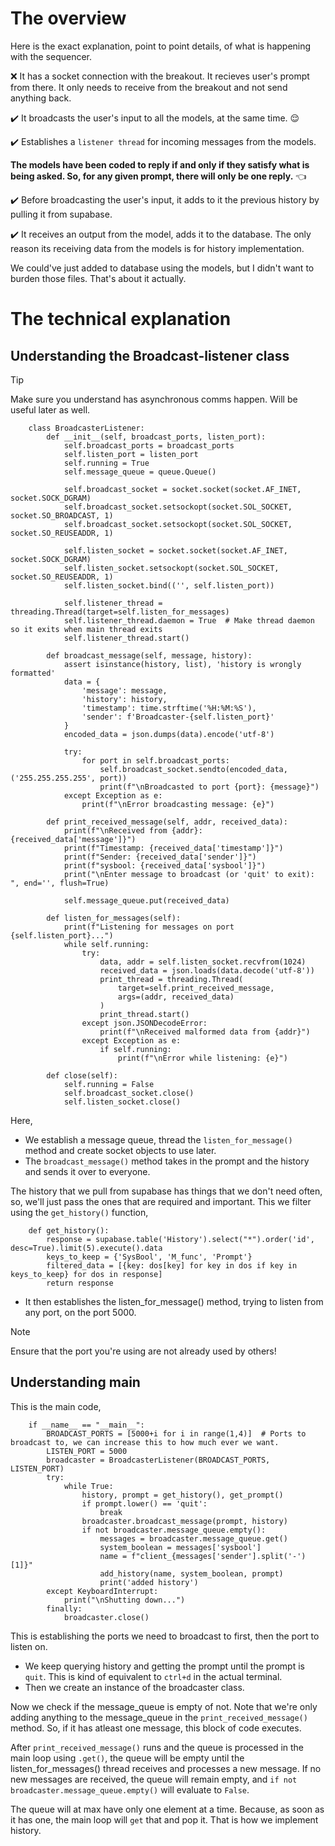 # The overview

Here is the exact explanation, point to point details, of what is happening with the sequencer.

:x: It has a socket connection with the breakout. It recieves user's prompt from there. It only needs to receive from the breakout and not send anything back.

:heavy_check_mark:  It broadcasts the user's input to all the models, at the same time. :relieved:

:heavy_check_mark:  Establishes a `listener thread` for incoming messages from the models.

**The models have been coded to reply if and only if they satisfy what is being asked. So, for any given prompt, there will only be one reply.** :point_left:

:heavy_check_mark: Before broadcasting the user's input, it adds to it the previous history by pulling it from supabase.

:heavy_check_mark: It receives an output from the model, adds it to the database. The only reason its receiving data from the models is for history implementation.

We could've just added to database using the models, but I didn't want to burden those files. That's about it actually.

# The technical explanation

## Understanding the Broadcast-listener class

> [!Tip]
> Make sure you understand has asynchronous comms happen. Will be useful later as well.

		class BroadcasterListener:
		    def __init__(self, broadcast_ports, listen_port):
		        self.broadcast_ports = broadcast_ports
		        self.listen_port = listen_port
		        self.running = True
		        self.message_queue = queue.Queue()
		        
		        self.broadcast_socket = socket.socket(socket.AF_INET, socket.SOCK_DGRAM)
		        self.broadcast_socket.setsockopt(socket.SOL_SOCKET, socket.SO_BROADCAST, 1)
		        self.broadcast_socket.setsockopt(socket.SOL_SOCKET, socket.SO_REUSEADDR, 1)
		        
		        self.listen_socket = socket.socket(socket.AF_INET, socket.SOCK_DGRAM)
		        self.listen_socket.setsockopt(socket.SOL_SOCKET, socket.SO_REUSEADDR, 1)
		        self.listen_socket.bind(('', self.listen_port))
		   
		        self.listener_thread = threading.Thread(target=self.listen_for_messages)
		        self.listener_thread.daemon = True  # Make thread daemon so it exits when main thread exits
		        self.listener_thread.start()
		    
		    def broadcast_message(self, message, history):     
		        assert isinstance(history, list), 'history is wrongly formatted'
		        data = {
		            'message': message,
		            'history': history,
		            'timestamp': time.strftime('%H:%M:%S'),
		            'sender': f'Broadcaster-{self.listen_port}'
		        }
		        encoded_data = json.dumps(data).encode('utf-8')
		        
		        try:
		            for port in self.broadcast_ports:
		                self.broadcast_socket.sendto(encoded_data, ('255.255.255.255', port))
		                print(f"\nBroadcasted to port {port}: {message}")
		        except Exception as e:
		            print(f"\nError broadcasting message: {e}")

		    def print_received_message(self, addr, received_data):
		        print(f"\nReceived from {addr}: {received_data['message']}")
		        print(f"Timestamp: {received_data['timestamp']}")
		        print(f"Sender: {received_data['sender']}")
		        print(f"sysbool: {received_data['sysbool']}")
		        print("\nEnter message to broadcast (or 'quit' to exit): ", end='', flush=True)
		        
		        self.message_queue.put(received_data)

		    def listen_for_messages(self):
		       	print(f"Listening for messages on port {self.listen_port}...")
		        while self.running:
		            try:
		                data, addr = self.listen_socket.recvfrom(1024)
		                received_data = json.loads(data.decode('utf-8'))
		                print_thread = threading.Thread(
		                    target=self.print_received_message,
		                    args=(addr, received_data)
		                )
		                print_thread.start()
		            except json.JSONDecodeError:
		                print(f"\nReceived malformed data from {addr}")
		            except Exception as e:
		                if self.running:
		                    print(f"\nError while listening: {e}")

		    def close(self):
		        self.running = False
		        self.broadcast_socket.close()
		        self.listen_socket.close()


Here, 

- We establish a message queue, thread the `listen_for_message()` method and create socket objects to use later.
- The `broadcast_message()` method takes in the prompt and the history and sends it over to everyone.

The history that we pull from supabase has things that we don't need often, so, we'll just pass the ones that are required and important. This we filter using the `get_history()` function,

		def get_history():
		    response = supabase.table('History').select("*").order('id', desc=True).limit(5).execute().data
		    keys_to_keep = {'SysBool', 'M_func', 'Prompt'}
		    filtered_data = [{key: dos[key] for key in dos if key in keys_to_keep} for dos in response]    
		    return response

- It then establishes the listen_for_message() method, trying to listen from any port, on the port 5000. 

> [!Note]
> Ensure that the port you're using are not already used by others!

## Understanding main

This is the main code, 

		if __name__ == "__main__":
			BROADCAST_PORTS = [5000+i for i in range(1,4)]  # Ports to broadcast to, we can increase this to how much ever we want.
			LISTEN_PORT = 5000
			broadcaster = BroadcasterListener(BROADCAST_PORTS, LISTEN_PORT)
			try:
			    while True:
			        history, prompt = get_history(), get_prompt()
			        if prompt.lower() == 'quit':
			            break
			        broadcaster.broadcast_message(prompt, history)
			        if not broadcaster.message_queue.empty():
			            messages = broadcaster.message_queue.get()
			            system_boolean = messages['sysbool']
			            name = f"client_{messages['sender'].split('-')[1]}"
			            add_history(name, system_boolean, prompt)
			            print('added history')  
			except KeyboardInterrupt:
			    print("\nShutting down...")
			finally:
			    broadcaster.close()

This is establishing the ports we need to broadcast to first, then the port to listen on.

- We keep querying history and getting the prompt until the prompt is `quit`. This is kind of equivalent to `ctrl+d` in the actual terminal. 
- Then we create an instance of the broadcaster class.

Now we check if the message_queue is empty of not. Note that we're only adding anything to the message_queue in the `print_received_message()` method. So, if it has atleast one message, this block of code executes.

After `print_received_message()` runs and the queue is processed in the main loop using `.get()`, the queue will be empty until the listen_for_messages() thread receives and processes a new message. If no new messages are received, the queue will remain empty, and `if not broadcaster.message_queue.empty()` will evaluate to `False`.

The queue will at max have only one element at a time. Because, as soon as it has one, the main loop will `get` that and pop it. That is how we implement history.